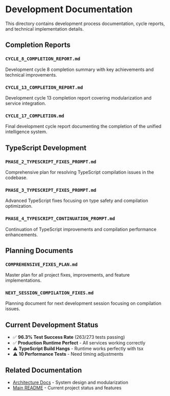 # Development Documentation

This directory contains development process documentation, cycle reports, and technical implementation details.

## Completion Reports

### `CYCLE_8_COMPLETION_REPORT.md`
Development cycle 8 completion summary with key achievements and technical improvements.

### `CYCLE_13_COMPLETION_REPORT.md`  
Development cycle 13 completion report covering modularization and service integration.

### `CYCLE_17_COMPLETION.md`
Final development cycle report documenting the completion of the unified intelligence system.

## TypeScript Development

### `PHASE_2_TYPESCRIPT_FIXES_PROMPT.md`
Comprehensive plan for resolving TypeScript compilation issues in the codebase.

### `PHASE_3_TYPESCRIPT_FIXES_PROMPT.md`
Advanced TypeScript fixes focusing on type safety and compilation optimization.

### `PHASE_4_TYPESCRIPT_CONTINUATION_PROMPT.md`
Continuation of TypeScript improvements and compilation performance enhancements.

## Planning Documents

### `COMPREHENSIVE_FIXES_PLAN.md`
Master plan for all project fixes, improvements, and feature implementations.

### `NEXT_SESSION_COMPILATION_FIXES.md`
Planning document for next development session focusing on compilation issues.

## Current Development Status

- ✅ **96.3% Test Success Rate** (263/273 tests passing)
- ✅ **Production Runtime Perfect** - All services working correctly
- ⚠️ **TypeScript Build Hangs** - Runtime works perfectly with tsx
- ⚠️ **10 Performance Tests** - Need timing adjustments

## Related Documentation

- [Architecture Docs](../architecture/) - System design and modularization
- [Main README](../../README.md) - Current project status and features
